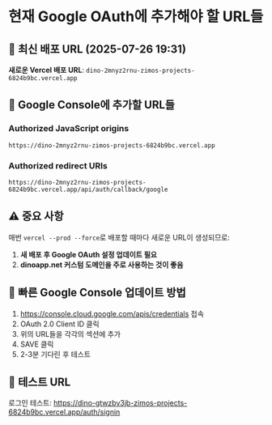 # 현재 Google OAuth에 추가해야 할 URL들

## 🔗 최신 배포 URL (2025-07-26 19:31)

**새로운 Vercel 배포 URL**: `dino-2mnyz2rnu-zimos-projects-6824b9bc.vercel.app`

## 📝 Google Console에 추가할 URL들

### Authorized JavaScript origins
```
https://dino-2mnyz2rnu-zimos-projects-6824b9bc.vercel.app
```

### Authorized redirect URIs  
```
https://dino-2mnyz2rnu-zimos-projects-6824b9bc.vercel.app/api/auth/callback/google
```

## ⚠️ 중요 사항

매번 `vercel --prod --force`로 배포할 때마다 새로운 URL이 생성되므로:

1. **새 배포 후 Google OAuth 설정 업데이트 필요**
2. **dinoapp.net 커스텀 도메인을 주로 사용하는 것이 좋음**

## 🔧 빠른 Google Console 업데이트 방법

1. https://console.cloud.google.com/apis/credentials 접속
2. OAuth 2.0 Client ID 클릭
3. 위의 URL들을 각각의 섹션에 추가
4. SAVE 클릭
5. 2-3분 기다린 후 테스트

## 🧪 테스트 URL
로그인 테스트: https://dino-gtwzbv3jb-zimos-projects-6824b9bc.vercel.app/auth/signin